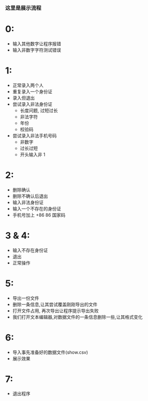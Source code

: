 ### 这里是展示流程

# 0:
- 输入其他数字让程序报错
- 输入非数字字符测试错误
  
# 1:
- 正常录入两个人  
- 重复录入一个身份证  
- 录入但退出  
- 尝试录入非法身份证
  - 长度问题, 过短过长
  - 非法字符
  - 年份
  - 校验码
- 尝试录入非法手机号码
  - 非数字
  - 过长过短
  - 开头输入非 1 

# 2:
- 删除确认
- 删除不确认后退出
- 输入非法身份证
- 输入一个不存在的身份证
- 手机号加上 +86 86 国家码

# 3 & 4:
- 输入不存在身份证
- 退出
- 正常操作

# 5:
- 导出一份文件
- 删除一条信息,让其尝试覆盖刚刚导出的文件
- 打开文件占用, 再次导出让程序提示导出失败
- 我们打开文本编辑器,对数据文件的一条信息删除一些,让其格式变化

# 6:
- 导入事先准备好的数据文件(show.csv)
- 展示效果
  
# 7:
- 退出程序